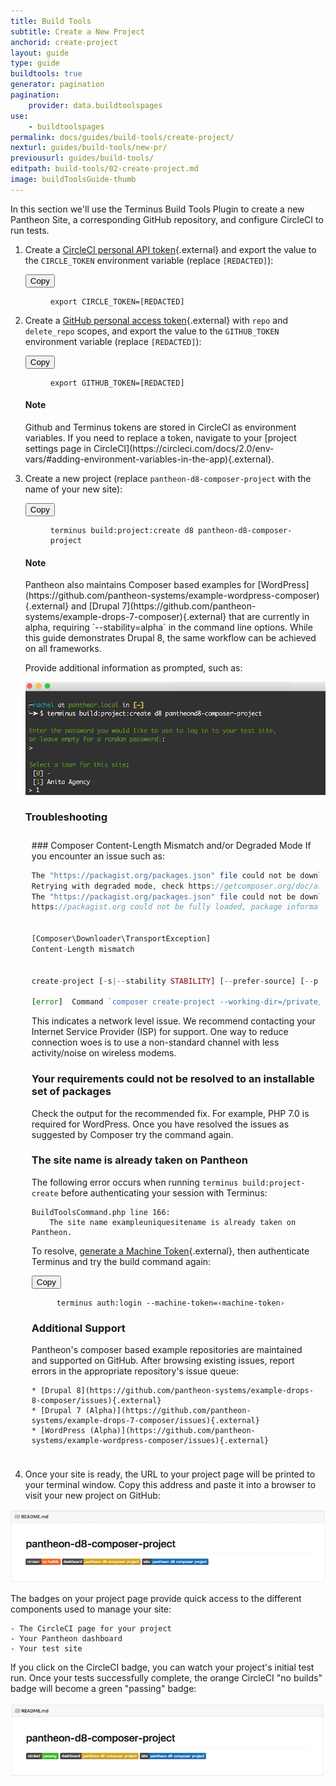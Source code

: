 ```yaml
---
title: Build Tools
subtitle: Create a New Project
anchorid: create-project
layout: guide
type: guide
buildtools: true
generator: pagination
pagination:
    provider: data.buildtoolspages
use:
    - buildtoolspages
permalink: docs/guides/build-tools/create-project/
nexturl: guides/build-tools/new-pr/
previousurl: guides/build-tools/
editpath: build-tools/02-create-project.md
image: buildToolsGuide-thumb
---
```

In this section we'll use the Terminus Build Tools Plugin to create a new Pantheon Site, a corresponding GitHub repository, and configure CircleCI to run tests.

1. Create a [CircleCI personal API token](https://circleci.com/account/api){.external} and export the value to the `CIRCLE_TOKEN` environment variable (replace `[REDACTED]`):

    <div class="copy-snippet">
    <button class="btn btn-default btn-clippy" data-clipboard-target="#circle-token">Copy</button>
    <figure><pre id="circle-token"><code class="command bash" data-lang="bash">export CIRCLE_TOKEN=[REDACTED]</code></pre></figure>
    </div>

2. Create a [GitHub personal access token](https://github.com/settings/tokens){.external} with `repo` and `delete_repo` scopes, and export the value to the `GITHUB_TOKEN` environment variable (replace `[REDACTED]`):

    <div class="copy-snippet">
    <button class="btn btn-default btn-clippy" data-clipboard-target="#github-token">Copy</button>
    <figure><pre id="github-token"><code class="command bash" data-lang="bash">export GITHUB_TOKEN=[REDACTED]</code></pre></figure>
    </div>

    <div class="alert alert-info">
      <h4 class="info">Note</h4>
      <p markdown="1">Github and Terminus tokens are stored in CircleCI as environment variables. If you need to replace a token, navigate to your [project settings page in CircleCI](https://circleci.com/docs/2.0/env-vars/#adding-environment-variables-in-the-app){.external}.</p>
    </div>

3. Create a new project (replace `pantheon-d8-composer-project` with the name of your new site):

    <div class="copy-snippet">
      <button class="btn btn-default btn-clippy" data-clipboard-target="#d8-create">Copy</button>
      <figure><pre id="d8-create"><code class="command bash" data-lang="bash">terminus build:project:create d8 pantheon-d8-composer-project</code></pre></figure>
    </div>

    <div class="alert alert-info">
      <h4 class="info">Note</h4>
      <p markdown="1">Pantheon also maintains Composer based examples for [WordPress](https://github.com/pantheon-systems/example-wordpress-composer){.external} and [Drupal 7](https://github.com/pantheon-systems/example-drops-7-composer){.external} that are currently in alpha, requiring `--stability=alpha` in the command line options. While this guide demonstrates Drupal 8, the same workflow can be achieved on all frameworks.</p>
    </div>

    Provide additional information as prompted, such as:

    ![Create Project Prompts](/source/docs/assets/images/pr-workflow/build-env-create-project-prompts.png)

    <div class="panel panel-drop panel-guide" id="accordion">
      <div class="panel-heading panel-drop-heading">
        <a class="accordion-toggle panel-drop-title collapsed" data-toggle="collapse" data-parent="#accordion" data-proofer-ignore data-target="#troubleshoot-install"><h3 class="info panel-title panel-drop-title" style="cursor:pointer;"><span style="line-height:.9" class="glyphicons glyphicons-wrench"></span> Troubleshooting</h3></a>
      </div>
      <div id="troubleshoot-install" class="collapse" markdown="1" style="padding:10px;">
      ### Composer Content-Length Mismatch and/or Degraded Mode
      If you encounter an issue such as:

      ```php
      The "https://packagist.org/packages.json" file could not be downloaded: failed to open stream: Operation timed out
      Retrying with degraded mode, check https://getcomposer.org/doc/articles/troubleshooting.md#degraded-mode for more info
      The "https://packagist.org/packages.json" file could not be downloaded: failed to open stream: Operation timed out
      https://packagist.org could not be fully loaded, package information was loaded from the local cache and may be out of date


      [Composer\Downloader\TransportException]
      Content-Length mismatch


      create-project [-s|--stability STABILITY] [--prefer-source] [--prefer-dist] [--repository REPOSITORY] [--repository-url REPOSITORY-URL] [--dev] [--no-dev] [--no-custom-installers] [--no-scripts] [--no-progress] [--no-secure-http] [--keep-vcs] [--no-install] [--ignore-platform-reqs] [--] [<package>] [<directory>] [<version>]

      [error]  Command `composer create-project --working-dir=/private/var/folders/lp/7_1gh83s5mn9lwfjvqqlf1lm0000gn/T/local-sitevPumRP pantheon-systems/example-wordpress-composer pantheon-wp-composer-project -n --stability dev` failed with exit code 1
      ```

     This indicates a network level issue. We recommend contacting your Internet Service Provider (ISP) for support. One way to reduce connection woes is to use a non-standard channel with less activity/noise on wireless modems.

     ### Your requirements could not be resolved to an installable set of packages
     Check the output for the recommended fix. For example, PHP 7.0 is required for WordPress. Once you have resolved the issues as suggested by Composer try the command again.

     ### The site name is already taken on Pantheon
     The following error occurs when running `terminus build:project-create` before authenticating your session with Terminus:

     ```
     BuildToolsCommand.php line 166:
         The site name exampleuniquesitename is already taken on Pantheon.
     ```

     To resolve, [generate a Machine Token](https://dashboard.pantheon.io/machine-token/create){.external}, then authenticate Terminus and try the build command again:

    <div class="copy-snippet">
      <button class="btn btn-default btn-clippy" data-clipboard-target="#mac-mt-auth">Copy</button>
      <figure><pre id="mac-mt-auth"><code class="command bash" data-lang="bash">terminus auth:login --machine-token=&lsaquo;machine-token&rsaquo;</code></pre></figure>
    </div>

     ### Additional Support
     Pantheon's composer based example repositories are maintained and supported on GitHub. After browsing existing issues, report errors in the appropriate repository's issue queue:

       * [Drupal 8](https://github.com/pantheon-systems/example-drops-8-composer/issues){.external}
       * [Drupal 7 (Alpha)](https://github.com/pantheon-systems/example-drops-7-composer/issues){.external}
       * [WordPress (Alpha)](https://github.com/pantheon-systems/example-wordpress-composer/issues){.external}
      </div>
    </div>

4. Once your site is ready, the URL to your project page will be printed to your terminal window. Copy this address and paste it into a browser to visit your new project on GitHub:

  ![Initial Project Page](/source/docs/assets/images/pr-workflow/initial-project-page.png)

  The badges on your project page provide quick access to the different components used to manage your site:

    - The CircleCI page for your project
    - Your Pantheon dashboard
    - Your test site

  If you click on the CircleCI badge, you can watch your project's initial test run. Once your tests successfully complete, the orange CircleCI "no builds" badge will become a green "passing" badge:

  ![Passing Project Page](/source/docs/assets/images/pr-workflow/passing-project-page.png)
